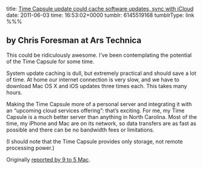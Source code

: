 title: [Time Capsule update could cache software updates, sync with iCloud](http://arstechnica.com/apple/news/2011/06/time-capsule-update-could-cache-software-updates-sync-with-icloud.ars)
date: 2011-06-03
time: 16:53:02+0000
tumblr: 6145519168
tumblrType: link
%%%


## by Chris Foresman at Ars Technica ##


This could be ridiculously awesome. I’ve been contemplating the potential of the Time Capsule for some time. 

System update caching is dull, but extremely practical and should save a lot of time. At home our internet connection is very slow, and we have to download Mac OS X and iOS updates three times each. This takes many hours. 

Making the Time Capsule more of a personal server and integrating it with an “upcoming cloud services offering”: that’s exciting. For me, my Time Capsule is a much better server than anything in North Carolina. Most of the time, my iPhone and Mac are on its network, so data transfers are as fast as possible and there can be no bandwidth fees or limitations. 

(I should note that the Time Capsule provides only storage, not remote processing power.)

Originally [reported by 9 to 5 Mac][95].

[95]: http://www.9to5mac.com/70180/more-on-apples-airporttime-capsule-and-a-possible-refresh/
